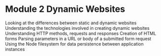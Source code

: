 # Module 2 Dynamic Websites

Looking at the differences between static and dynamic websites
Understanding the technologies involved in creating dynamic websites
Understanding HTTP methods, requests and responses
Creation of HTML forms
Parsing parameters in a URL or body of a submitted form request
Using the Node filesystem for data persistence between application instances
